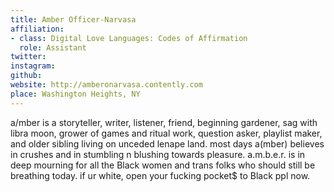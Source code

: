 ```yaml
---
title: Amber Officer-Narvasa
affiliation:
- class: Digital Love Languages: Codes of Affirmation
  role: Assistant
twitter:
instagram:
github:
website: http://amberonarvasa.contently.com
place: Washington Heights, NY
---
```

a/mber is a storyteller, writer, listener, friend, beginning gardener, sag with libra moon, grower of games and ritual work, question asker, playlist maker, and older sibling living on unceded lenape land. most days a(mber) believes in crushes and in stumbling n blushing towards pleasure. a.m.b.e.r. is in deep mourning for all the Black women and trans folks who should still be breathing today. if ur white, open your fucking pocket$ to Black ppl now.
